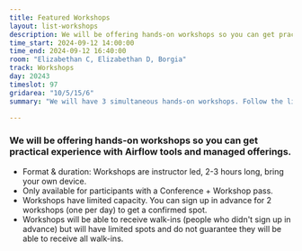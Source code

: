 ```yaml
---
title: Featured Workshops
layout: list-workshops
description: We will be offering hands-on workshops so you can get practical experience with Airflow tools and managed offerings.
time_start: 2024-09-12 14:00:00
time_end: 2024-09-12 16:40:00
room: "Elizabethan C, Elizabethan D, Borgia"
track: Workshops
day: 20243
timeslot: 97
gridarea: "10/5/15/6"
summary: "We will have 3 simultaneous hands-on workshops. Follow the link for details and to sign up."

---
```


### We will be offering hands-on workshops so you can get practical experience with Airflow tools and managed offerings.

* Format & duration: Workshops are instructor led, 2-3 hours long, bring your own device.
* Only available for participants with a Conference + Workshop pass.
* Workshops have limited capacity. You can sign up in advance for 2 workshops (one per day) to get a confirmed spot.
* Workshops will be able to receive walk-ins (people who didn't sign up in advance) but will have limited spots and do not guarantee they will be able to receive all walk-ins.

